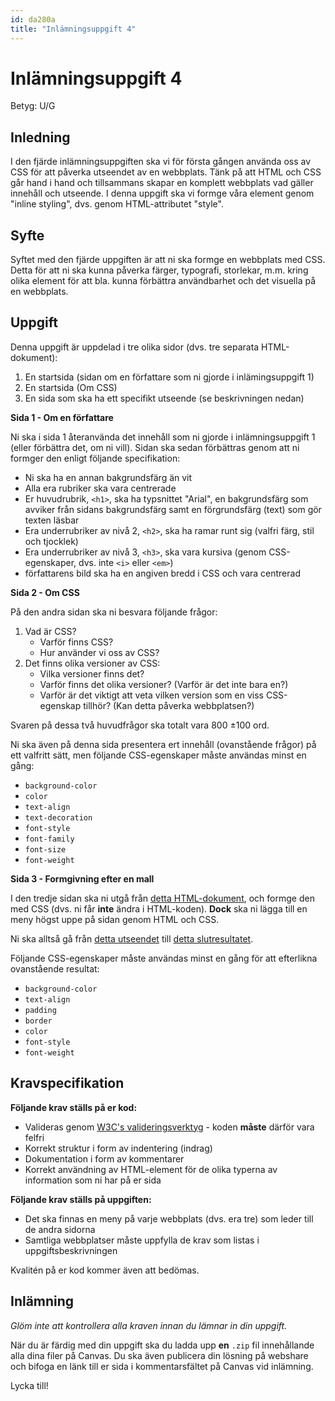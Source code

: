 ```yaml
---
id: da280a
title: "Inlämningsuppgift 4"
---
```


# Inlämningsuppgift 4

Betyg: U/G

## Inledning

I den fjärde inlämningsuppgiften ska vi för första gången använda oss av CSS för att påverka utseendet av en webbplats. Tänk på att HTML och CSS går hand i hand och tillsammans skapar en komplett webbplats vad gäller innehåll och utseende. I denna uppgift ska vi formge våra element genom "inline styling", dvs. genom HTML-attributet "style".

## Syfte

Syftet med den fjärde uppgiften är att ni ska formge en webbplats med CSS. Detta för att ni ska kunna påverka färger, typografi, storlekar, m.m. kring olika element för att bla. kunna förbättra användbarhet och det visuella på en webbplats.

## Uppgift

Denna uppgift är uppdelad i tre olika sidor (dvs. tre separata HTML-dokument):

1. En startsida (sidan om en författare som ni gjorde i inlämingsuppgift 1)
2. En startsida (Om CSS)
3. En sida som ska ha ett specifikt utseende (se beskrivningen nedan)

**Sida 1 - Om en författare**

Ni ska i sida 1 återanvända det innehåll som ni gjorde i inlämningsuppgift 1 (eller förbättra det, om ni vill). Sidan ska sedan förbättras genom att ni formger den enligt följande specifikation:

* Ni ska ha en annan bakgrundsfärg än vit
* Alla era rubriker ska vara centrerade
* Er huvudrubrik, `<h1>`, ska ha typsnittet "Arial", en bakgrundsfärg som avviker från sidans bakgrundsfärg samt en förgrundsfärg (text) som gör texten läsbar
* Era underrubriker av nivå 2, `<h2>`, ska ha ramar runt sig (valfri färg, stil och tjocklek)
* Era underrubriker av nivå 3, `<h3>`, ska vara kursiva (genom CSS-egenskaper, dvs. inte `<i>` eller `<em>`)
* författarens bild ska ha en angiven bredd i CSS och vara centrerad



**Sida 2 - Om CSS**

På den andra sidan ska ni besvara följande frågor:

1. Vad är CSS?
    * Varför finns CSS?
    * Hur använder vi oss av CSS?
2. Det finns olika versioner av CSS:
    * Vilka versioner finns det?
    * Varför finns det olika versioner? (Varför är det inte bara en?)
    * Varför är det viktigt att veta vilken version som en viss CSS-egenskap tillhör? (Kan detta påverka webbplatsen?)

Svaren på dessa två huvudfrågor ska totalt vara 800 &#177;100 ord.

Ni ska även på denna sida presentera ert innehåll (ovanstående frågor) på ett valfritt sätt, men följande CSS-egenskaper måste användas minst en gång:

* `background-color`
* `color`
* `text-align`
* `text-decoration`
* `font-style`
* `font-family`
* `font-size`
* `font-weight`

**Sida 3 - Formgivning efter en mall**

I den tredje sidan ska ni utgå från [detta HTML-dokument](../material/assets/da280a_inl4_html.html), och formge den med CSS (dvs. ni får **inte** ändra i HTML-koden). **Dock** ska ni lägga till en meny högst uppe på sidan genom HTML och CSS.

Ni ska alltså gå från [detta utseendet](../material/assets/da280a_inl4_bild2.jpg) till [detta slutresultatet](../material/assets/da280a_inl4_bild3.jpg).

Följande CSS-egenskaper måste användas minst en gång för att efterlikna ovanstående resultat:

* `background-color`
* `text-align`
* `padding`
* `border`
* `color`
* `font-style`
* `font-weight`

## Kravspecifikation

**Följande krav ställs på er kod:**

* Valideras genom [W3C's valideringsverktyg](http://validator.w3.org) - koden **måste** därför vara felfri
* Korrekt struktur i form av indentering (indrag)
* Dokumentation i form av kommentarer
* Korrekt användning av HTML-element för de olika typerna av information som ni har på er sida

**Följande krav ställs på uppgiften:**

* Det ska finnas en meny på varje webbplats (dvs. era tre) som leder till de andra sidorna
* Samtliga webbplatser måste uppfylla de krav som listas i uppgiftsbeskrivningen

Kvalitén på er kod kommer även att bedömas.

## Inlämning

*Glöm inte att kontrollera alla kraven innan du lämnar in din uppgift.*

När du är färdig med din uppgift ska du ladda upp **en** `.zip` fil innehållande alla dina filer på Canvas. Du ska även publicera din lösning på webshare och bifoga en länk till er sida i kommentarsfältet på Canvas vid inlämning.

Lycka till!
